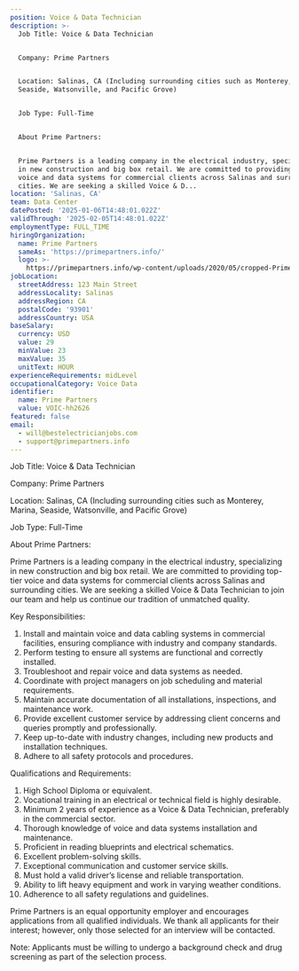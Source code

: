 ```yaml
---
position: Voice & Data Technician
description: >-
  Job Title: Voice & Data Technician


  Company: Prime Partners


  Location: Salinas, CA (Including surrounding cities such as Monterey, Marina,
  Seaside, Watsonville, and Pacific Grove)


  Job Type: Full-Time


  About Prime Partners:


  Prime Partners is a leading company in the electrical industry, specializing
  in new construction and big box retail. We are committed to providing top-tier
  voice and data systems for commercial clients across Salinas and surrounding
  cities. We are seeking a skilled Voice & D...
location: 'Salinas, CA'
team: Data Center
datePosted: '2025-01-06T14:48:01.022Z'
validThrough: '2025-02-05T14:48:01.022Z'
employmentType: FULL_TIME
hiringOrganization:
  name: Prime Partners
  sameAs: 'https://primepartners.info/'
  logo: >-
    https://primepartners.info/wp-content/uploads/2020/05/cropped-Prime-Partners-Logo-NO-BG-1-1.png
jobLocation:
  streetAddress: 123 Main Street
  addressLocality: Salinas
  addressRegion: CA
  postalCode: '93901'
  addressCountry: USA
baseSalary:
  currency: USD
  value: 29
  minValue: 23
  maxValue: 35
  unitText: HOUR
experienceRequirements: midLevel
occupationalCategory: Voice Data
identifier:
  name: Prime Partners
  value: VOIC-hh2626
featured: false
email:
  - will@bestelectricianjobs.com
  - support@primepartners.info
---
```




Job Title: Voice & Data Technician

Company: Prime Partners

Location: Salinas, CA (Including surrounding cities such as Monterey, Marina, Seaside, Watsonville, and Pacific Grove)

Job Type: Full-Time

About Prime Partners:

Prime Partners is a leading company in the electrical industry, specializing in new construction and big box retail. We are committed to providing top-tier voice and data systems for commercial clients across Salinas and surrounding cities. We are seeking a skilled Voice & Data Technician to join our team and help us continue our tradition of unmatched quality.

Key Responsibilities:

1. Install and maintain voice and data cabling systems in commercial facilities, ensuring compliance with industry and company standards.
2. Perform testing to ensure all systems are functional and correctly installed.
3. Troubleshoot and repair voice and data systems as needed.
4. Coordinate with project managers on job scheduling and material requirements.
5. Maintain accurate documentation of all installations, inspections, and maintenance work.
6. Provide excellent customer service by addressing client concerns and queries promptly and professionally.
7. Keep up-to-date with industry changes, including new products and installation techniques.
8. Adhere to all safety protocols and procedures.

Qualifications and Requirements:

1. High School Diploma or equivalent.
2. Vocational training in an electrical or technical field is highly desirable.
3. Minimum 2 years of experience as a Voice & Data Technician, preferably in the commercial sector.
4. Thorough knowledge of voice and data systems installation and maintenance.
5. Proficient in reading blueprints and electrical schematics.
6. Excellent problem-solving skills.
7. Exceptional communication and customer service skills.
8. Must hold a valid driver’s license and reliable transportation.
9. Ability to lift heavy equipment and work in varying weather conditions.
10. Adherence to all safety regulations and guidelines.

Prime Partners is an equal opportunity employer and encourages applications from all qualified individuals. We thank all applicants for their interest; however, only those selected for an interview will be contacted.

Note: Applicants must be willing to undergo a background check and drug screening as part of the selection process.

